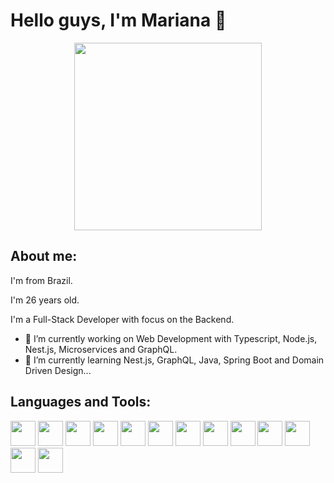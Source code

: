 # Hello guys, I'm Mariana 👋

<div align="center">
  <img src="https://media0.giphy.com/media/hpXdHPfFI5wTABdDx9/giphy.gif?cid=ecf05e479c3nmvpsux21lrz48l7nvey1h5i6nbusadcge3oo&rid=giphy.gif&ct=g" width="300"/>
</div>

## About me:

<p>I'm from Brazil.</p> 
<p>I'm 26 years old.</p>
<p>I'm a Full-Stack Developer with focus on the Backend.</p>

- 🔭 I’m currently working on Web Development with Typescript, Node.js, Nest.js, Microservices and GraphQL.
- 🌱 I’m currently learning Nest.js, GraphQL, Java, Spring Boot and Domain Driven Design...
<!--
- 📫 How to reach me: <a href="[https://www.linkedin.com/in/seu-usuário-linkedln-aqui](https://www.linkedin.com/in/dev-mariana/)" target="_blank"><img src="https://img.shields.io/badge/-LinkedIn-%230077B5?style=for-the-badge&logo=linkedin&logoColor=white" target="_blank"></a>   
-->

## Languages and Tools:

<div>
  <img src="https://cdn.jsdelivr.net/gh/devicons/devicon/icons/javascript/javascript-original.svg" width="40" height="40" />
  <img src= "https://cdn.jsdelivr.net/gh/devicons/devicon/icons/typescript/typescript-original.svg" width="40" height="40" />
  <img src="https://cdn.jsdelivr.net/gh/devicons/devicon/icons/angularjs/angularjs-plain.svg" width="40" height="40" />       
  <img src="https://cdn.jsdelivr.net/gh/devicons/devicon/icons/nodejs/nodejs-original.svg" width="40" height="40" />        
  <img src="https://cdn.jsdelivr.net/gh/devicons/devicon/icons/nestjs/nestjs-plain.svg" width="40" height="40" />
  <img src="https://cdn.jsdelivr.net/gh/devicons/devicon/icons/express/express-original-wordmark.svg" width="40" height="40" />
  <img src="https://cdn.jsdelivr.net/gh/devicons/devicon/icons/ionic/ionic-original.svg" width="40" height="40" />  
  <img src="https://cdn.jsdelivr.net/gh/devicons/devicon/icons/java/java-original-wordmark.svg" width="40" height="40" />
  <img src="https://cdn.jsdelivr.net/gh/devicons/devicon/icons/spring/spring-original.svg" width="40" height="40" />
  <img src="https://cdn.jsdelivr.net/gh/devicons/devicon/icons/mysql/mysql-original-wordmark.svg" width="40" height="40" />
  <img src="https://cdn.jsdelivr.net/gh/devicons/devicon/icons/postgresql/postgresql-plain-wordmark.svg" width="40" height="40" />
  <img src="https://cdn.jsdelivr.net/gh/devicons/devicon/icons/git/git-original.svg" width="40" height="40" />
  <img src="https://cdn.jsdelivr.net/gh/devicons/devicon/icons/graphql/graphql-plain.svg" width="40" height="40" />
</div>
